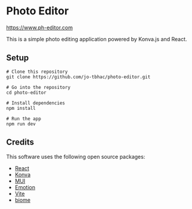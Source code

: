 # Photo Editor

https://www.ph-editor.com

This is a simple photo editing application powered by Konva.js and React.

## Setup

```
# Clone this repository
git clone https://github.com/jo-tbhac/photo-editor.git

# Go into the repository
cd photo-editor

# Install dependencies
npm install

# Run the app
npm run dev
```

## Credits

This software uses the following open source packages:

- [React](https://github.com/facebook/react)
- [Konva](https://github.com/konvajs/konva)
- [MUI](https://github.com/mui/material-ui)
- [Emotion](https://github.com/emotion-js/emotion)
- [Vite](https://github.com/vitejs/vite)
- [biome](https://github.com/biomejs/biome)
